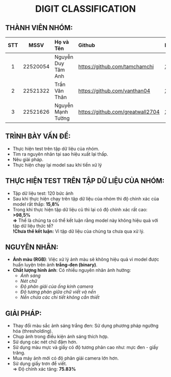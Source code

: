 <h1 align="center"><b>DIGIT CLASSIFICATION</b></h1>

## THÀNH VIÊN NHÓM: <br>
| STT    | MSSV          | Họ và Tên              | Github                                               | Email                   |
| :------: |:-------------:| :----------------------|:-----------------------------------------------------|:-------------------------
| 1      | 22520054   | Nguyễn Duy Tâm Anh |https://github.com/tamchamchi          |22520054@gm.uit.edu.vn   |
| 2      | 22521322     | Trần Văn Thân       |https://github.com/vanthan04|22521322@gm.uit.edu.vn   |
| 3      | 22521626     | Nguyễn Mạnh Tường          |https://github.com/greatwall2704              |22521626@gm.uit.edu.vn   |

## TRÌNH BÀY VẤN ĐỀ:
- Thực hiện test trên tập dữ liệu của nhóm.
- Tìm ra nguyên nhân tại sao hiệu xuất lại thấp.
- Nêu giải pháp.
- Thực hiện chạy lại model sau khi tiền xử lý

## THỰC HIỆN TEST TRÊN TẬP DỮ LIỆU CỦA NHÓM:
- Tập dữ liệu test: 120 bức ảnh
- Sau khi thực hiện chạy trên tập dữ liệu của nhóm thì độ chính xác của model rất thấp: **15,8%** <br>
- Trong khi thực hiện tập dữ liệu cũ thì lại có độ chính xác rất cao: **>98,5%**<br>
**=>** Thế là chúng ta có thể kết luận rằng model này không hiệu quả với tập dữ liệu thức tế? <br>
**!Chưa thể kết luận:** Vì tập dữ liệu của chúng ta chưa qua xử lý. 

## NGUYÊN NHÂN:
- **Ảnh màu (RGB)**: Việc xử lý ảnh màu sẽ không hiệu quả vì model được huấn luyện trên ảnh **trắng-đen (binary)**.
- **Chất lượng hình ảnh**: Có nhiều nguyên nhân ảnh hưởng:
     - *Ánh sáng* 
     - *Nét chữ* 
     - *Độ phân giải của ống kính camera*
     - *Độ tương phản giữa chữ viết và nền*
     - *Nền chứa các chi tiết không cần thiết* 

## GIẢI PHÁP:
- Thay đổi màu sắc ảnh sáng trắng đen: Sử dụng phương pháp ngưỡng hóa (thresholding).
- Chụp ảnh trong điều kiện ánh sáng thích hợp.
- Sử dụng các nét chữ đậm hơn.
- Sử dụng màu mực và giấy có độ tương phản cao như: mực đen - giấy trăng.
- Mua máy ảnh mới có độ phân giải camera lớn hơn.
- Sử dụng giấy trơn để viết. <br>
=> Độ chính xác tăng:  **75.83%**



